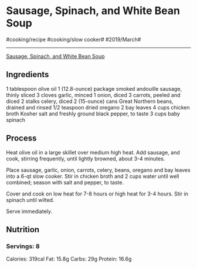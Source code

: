 # Sausage, Spinach, and White Bean Soup
#cooking/recipe #cooking/slow cooker# #2019/March#
- - - -
[Sausage, Spinach, and White Bean Soup](http://damndelicious.net/2015/03/21/slow-cooker-sausage-spinach-and-white-bean-soup/)

## Ingredients
1 tablespoon olive oil
1 (12.8-ounce) package smoked andouille sausage, thinly sliced
3 cloves garlic, minced
1 onion, diced
3 carrots, peeled and diced
2 stalks celery, diced
2 (15-ounce) cans Great Northern beans, drained and rinsed
1/2 teaspoon dried oregano
2 bay leaves
4 cups chicken broth
Kosher salt and freshly ground black pepper, to taste
3 cups baby spinach

## Process
Heat olive oil in a large skillet over medium high heat. Add sausage, and cook, stirring frequently, until lightly browned, about 3-4 minutes.

Place sausage, garlic, onion, carrots, celery, beans, oregano and bay leaves into a 6-qt slow cooker. Stir in chicken broth and 2 cups water until well combined; season with salt and pepper, to taste.

Cover and cook on low heat for 7-8 hours or high heat for 3-4 hours. Stir in spinach until wilted.

Serve immediately.

## Nutrition
### Servings: 8
Calories: 319cal
Fat: 15.8g
Carbs: 29g
Protein: 16.6g
